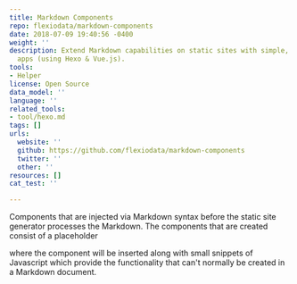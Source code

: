 ```yaml
---
title: Markdown Components
repo: flexiodata/markdown-components
date: 2018-07-09 19:40:56 -0400
weight: ''
description: Extend Markdown capabilities on static sites with simple, inline JavaScript
  apps (using Hexo & Vue.js).
tools:
- Helper
license: Open Source
data_model: ''
language: ''
related_tools:
- tool/hexo.md
tags: []
urls:
  website: ''
  github: https://github.com/flexiodata/markdown-components
  twitter: ''
  other: ''
resources: []
cat_test: ''

---
```

Components that are injected via Markdown syntax before the static site generator processes the Markdown. The components that are created consist of a placeholder

where the component will be inserted along with small snippets of Javascript which provide the functionality that can't normally be created in a Markdown document.